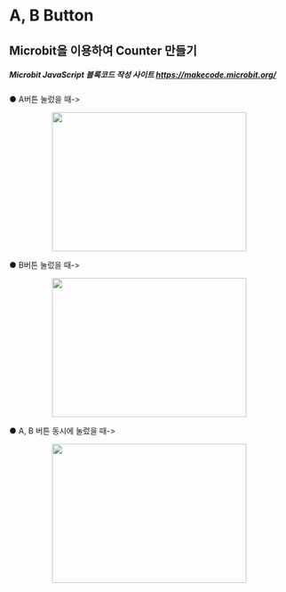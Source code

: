 # A, B Button

## Microbit을 이용하여 Counter 만들기

##### Microbit JavaScript 블록코드 작성 사이트 https://makecode.microbit.org/  


 ● A버튼 눌렀을 때->
 
 <center><img src="https://user-images.githubusercontent.com/42378048/86737574-5c42b580-c06f-11ea-9649-04253fa2e53c.PNG" alt="" height="250px" width="350px"/></center>

 ● B버튼 눌렀을 때->
<center><img src="https://user-images.githubusercontent.com/42378048/86737586-5e0c7900-c06f-11ea-9b9c-32ed52a7edc3.PNG" alt="" height="250px" width="350px"/></center>

 ● A, B 버튼 동시에 눌렀을 때->
<center><img src="https://user-images.githubusercontent.com/42378048/86737584-5d73e280-c06f-11ea-98bd-43a0e10e33d4.png" alt="" height="250px" width="350px"/></center>